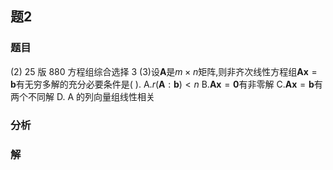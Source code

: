 ## 题2
### 题目
(2) 25 版 880 方程组综合选择 3 
(3)设$\mathbf{A}$是$m \times n$矩阵,则非齐次线性方程组$\mathbf{{Ax}} = \mathbf{b}$有无穷多解的充分必要条件是(   ).
A.$r( {\mathbf{A} : \mathbf{b}}) < n$
B.$\mathbf{{Ax}} = \mathbf{0}$有非零解
C.$\mathbf{{Ax}} = \mathbf{b}$有两个不同解 
D. A 的列向量组线性相关 
### 分析

### 解